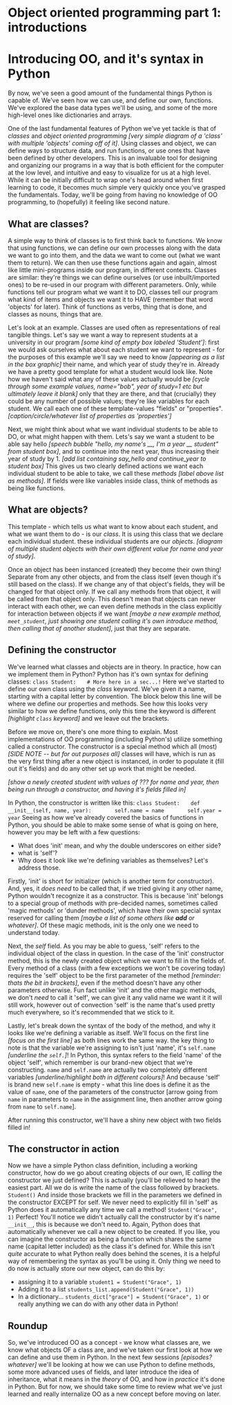 # Object oriented programming part 1: introductions
# Introducing OO, and it's syntax in Python
By now, we've seen a good amount of the fundamental things Python is capable of. We've seen how we can use, and define our own, functions. We've explored the base data types we'll be using, and some of the more high-level ones like dictionaries and arrays.

One of the last fundamental features of Python we've yet tackle is that of *classes* and *object oriented programming* *[very simple diagram of a 'class' with multiple 'objects' coming off of it]*. Using classes and object, we can define ways to structure data, and run functions, or use ones that have been defined by other developers. This is an invaluable tool for designing and organizing our programs in a way that is both efficient for the computer at the low level, and intuitive and easy to visualize for us at a high level. While it can be initially difficult to wrap one's head around when first learning to code, it becomes much simple very quickly once you've grasped the fundamentals. Today, we'll be going from having no knowledge of OO programming, to (hopefully) it feeling like second nature.

## What are classes?
A simple way to think of classes is to first think back to functions. We know that using functions, we can define our own processes along with the data we want to go into them, and the data we want to come out (what we want them to return). We can then use these functions again and again, almost like little mini-programs inside our program, in different contexts. Classes are similar: they're things we can define ourselves (or use inbuilt/imported ones) to be re-used in our program with different parameters. Only, while functions tell our program what we want it to DO, classes tell our program what kind of items and objects we want it to HAVE (remember that word 'objects' for later). Think of functions as verbs, thing that is done, and classes as nouns, things that are.

Let's look at an example. Classes are used often as representations of real tangible things. Let's say we want a way to represent students at a university in our program *[some kind of empty box labeled 'Student']*: first we would ask ourselves what about each student we want to represent - for the purposes of this example we'll say we need to know *[appearing as a list in the box graphic]* their name, and which year of study they're in. Already we have a pretty good template for what a student would look like. Note how we haven't said what any of these values actually would be *[cycle through some example values, name="bob", year of study=1 etc but ultimately leave it blank]* only that they are there, and that (crucially) they could be any number of possible values; they're like variables for each student. We call each one of these template-values "fields" or "properties". *[caption/circle/whatever list of properties as 'properties']*

Next, we might think about what we want individual students to be able to DO, or what might happen with them. Lets's say we want a student to be able say hello *[speech bubble "hello, my name's __, I'm a year __ student" from student box]*, and to continue into the next year, thus increasing their year of study by 1. *[add list containing say_hello and continue_year to student box]* This gives us two clearly defined actions we want each individual student to be able to take, we call these *methods* *[label above list as methods]*. If fields were like variables inside class, think of methods as being like functions.

## What are objects?
This template - which tells us what want to know about each student, and what we want them to do - is our *class*. It is using this class that we declare each individual student. these individual students are our *objects*. *[diagram of multiple student objects with their own different value for name and year of study]*.

Once an object has been instanced (created) they become their own thing! Separate from any other objects, and from the class itself (even though it's still based on the class). If we change any of that object's fields, they will be changed for that object only. If we call any methods from that object, it will be called from that object only. This doesn't mean that objects can never interact with each other, we can even define methods in the class explicitly for interaction between objects if we want *[maybe a new example method, `meet_student`, just showing one student calling it's own introduce method, then calling that of another student]*, just that they are separate.

## Defining the constructor
We've learned what classes and objects are in theory. In practice, how can we implement them in Python? Python has it's own syntax for defining classes:
`class Student:`
`   # More here in a sec...!`
Here we've started to define our own class using the *class* keyword. We've given it a name, starting with a capital letter by convention. The block below this line will be where we define our properties and methods. See how this looks very similar to how we define functions, only this time the keyword is different *[highlight `class` keyword]* and we leave out the brackets.

Before we move on, there's one more thing to explain. Most implementations of OO programming (including Python's) utilize something called a constructor. The constructor is a special method which all (most) *[SIDE NOTE -- but for out purposes all]* classes will have, which is run as the very first thing after a new object is instanced, in order to populate it (fill out it's fields) and do any other set up work that might be needed.

*[show a newly created student with values of ??? for name and year, then being run through a constructor, and having it's fields filled in]*

In Python, the constructor is written like this:
 `class Student:`
`   def __init__(self, name, year):`
`       self.name = name`
`       self.year = year`
Seeing as how we've already covered the basics of functions in Python, you should be able to make some sense of what is going on here, however you may be left with a few questions:
* What does 'init' mean, and why the double underscores on either side?
* what is 'self'?
* Why does it look like we're defining variables as themselves?
Let's address those.

Firstly, 'init' is short for initializer (which is another term for constructor). And, yes, it *does need* to be called that, if we tried giving it any other name, Python wouldn't recognize it as a constructor. This is because 'init' belongs to a special group of methods with pre-decided names, sometimes called 'magic methods' or 'dunder methods', which have their own special syntax reserved for calling them *[maybe a list of some others like __add__ or whatever]*. Of these magic methods, init is the only one we need to understand today.

Next, the *self* field. As you may be able to guess, 'self' refers to the individual object of the class in question. In the case of the 'init' constructor method, this is the newly created object which we want to fill in the fields of. Every method of a class (with a few exceptions we won't be covering today) requires the 'self' object to be the first parameter of the method *[reminder: thats the bit in brackets]*, even if the method doesn't have any other parameters otherwise. Fun fact unlike 'init' and the other magic methods, we don't *need* to call it 'self', we can give it any valid name we want it it will still work, however out of convection 'self' is the name that's used pretty much everywhere, so it's recommended that we stick to it.

Lastly, let's break down the syntax of the body of the method, and why it looks like we're defining a variable as itself. We'll focus on the first line *[focus on the first line]* as both lines work the same way. the key thing to note is that the variable we're assigning to isn't just 'name', it's `self.name` *[underline the `self.`]*! In Python, this syntax refers to the field 'name' of the object 'self', which remember is our brand-new object that we're constructing. `name` and `self.name` are actually two completely different variables *[underline/highlight both in different colours]*! And because 'self' is brand new `self.name` is empty - what this line does is define it as the value of `name`, one of the parameters of the constructor [arrow going from `name` in parameters to `name` in the assignment line, then another arrow going from `name` to `self.name`]. 

After running this constructor, we'll have a shiny new object with two fields filled in!

## The constructor in action
Now we have a simple Python class definition, including a working constructor, how do we go about creating objects of our own, IE *calling* the constructor we just defined? This is actually (you'll be relieved to hear) the easiest part. All we do is write the name of the class followed by brackets.
`Student()`
And inside those brackets we fill in the parameters we defined in the constructor EXCEPT for self. We never need to explicitly fill in 'self' as Python does it automatically any time we call a method!
`Student("Grace", 1)`
Perfect! You'll notice we didn't actually call the constructor by it's name `__init__`, this is because we don't need to. Again, Python does that automatically whenever we call a new object to be created. If you like, you can imagine the constructor as being a function which shares the same name (capital letter included) as the class it's defined for. While this isn't *quite* accurate to what Python really does behind the scenes, it is a helpful way of remembering the syntax as you'll be using it. Only thing we need to do now is actually store our new object, can do this by:
* assigning it to a variable
`student1 = Student("Grace", 1)`
* Adding it to a list
`students_list.append(Student("Grace", 1))`
* In a dictionary...
`students_dict["grace"] = Student("Grace", 1)`
or really anything we can do with any other data in Python!

## Roundup
So, we've introduced OO as a concept - we know what classes are, we know what objects OF a class are, and we've taken our first look at how we can define and use them in Python. In the next few sessions *[episodes? whatever]* we'll be looking at how we can use Python to define methods, some more advanced uses of fields, and later introduce the idea of inheritance, what it means in the *theory* of OO, and how in *practice* it's done in Python. But for now, we should take some time to review what we've just learned and really internalize OO as a new concept before moving on later.
